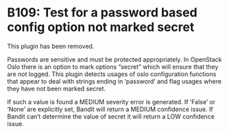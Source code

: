 B109: Test for a password based config option not marked secret
===============================================================

This plugin has been removed.

Passwords are sensitive and must be protected appropriately. In
OpenStack Oslo there is an option to mark options “secret” which will
ensure that they are not logged. This plugin detects usages of oslo
configuration functions that appear to deal with strings ending in
‘password’ and flag usages where they have not been marked secret.

If such a value is found a MEDIUM severity error is generated. If
‘False’ or ‘None’ are explicitly set, Bandit will return a MEDIUM
confidence issue. If Bandit can’t determine the value of secret it will
return a LOW confidence issue.
